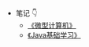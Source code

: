 <!-- sidebar.md -->

- 笔记 👇
	- [《微型计算机》](/articles/Microcomputer_Note/C1)
	- [《Java基础学习》](/articles/Java基础学习/C1.md)
